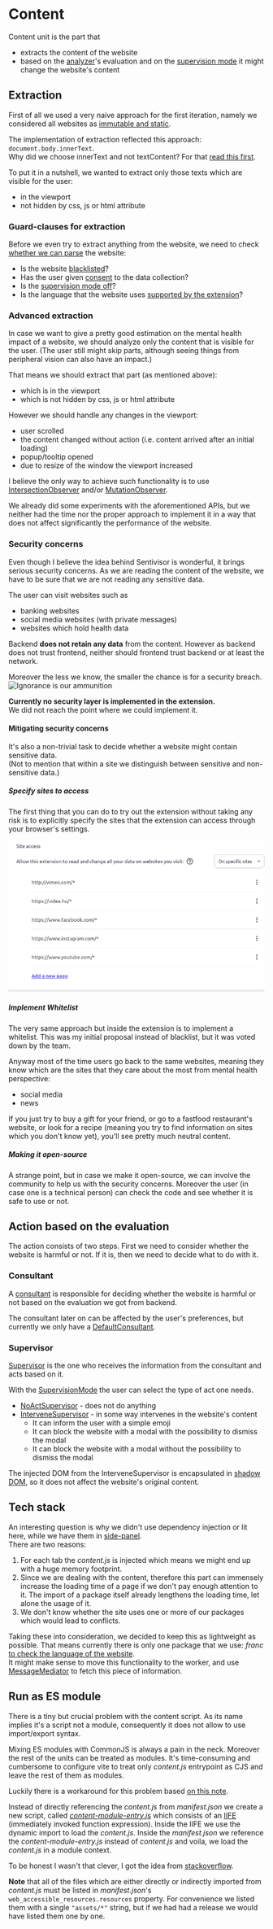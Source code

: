 # Content

Content unit is the part that
- extracts the content of the website
- based on the [analyzer](./worker-unit.md#analyzer)'s evaluation and on the [supervision mode](./shared-unit.md#supervisionmode) it might change the website's content

## Extraction

First of all we used a very naive approach for the first iteration, namely we considered all websites as [immutable and static](./worker-unit.md#the-naive-approach-for-analyzing-websites).

The implementation of extraction reflected this approach: `document.body.innerText`. \
Why did we choose innerText and not textContent?
For that [read this first](https://developer.mozilla.org/en-US/docs/Web/API/Node/textContent#differences_from_innertext).

To put it in a nutshell, we wanted to extract only those texts which are visible for the user:
- in the viewport
- not hidden by css, js or html attribute

### Guard-clauses for extraction

Before we even try to extract anything from the website, we need to check [whether we can parse](../src/content/content.ts?plane1#L35) the website:
- Is the website [blacklisted](./shared-unit.md#blackliststorage)?
- Has the user given [consent](./consent-unit.md) to the data collection?
- Is the [supervision mode off](./shared-unit.md#supervisionmode)?
- Is the language that the website uses [supported by the extension](./shared-unit.md#miscellaneous)?

### Advanced extraction

In case we want to give a pretty good estimation on the mental health impact of a website, we should analyze only the content that is visible for the user.
(The user still might skip parts, although seeing things from peripheral vision can also have an impact.)

That means we should extract that part (as mentioned above):
- which is in the viewport
- which is not hidden by css, js or html attribute

However we should handle any changes in the viewport:
- user scrolled
- the content changed without action (i.e. content arrived after an initial loading)
- popup/tooltip opened
- due to resize of the window the viewport increased

I believe the only way to achieve such functionality is to use [IntersectionObserver](https://developer.mozilla.org/en-US/docs/Web/API/Intersection_Observer_API) and/or [MutationObserver](https://developer.mozilla.org/en-US/docs/Web/API/MutationObserver).

We already did some experiments with the aforementioned APIs, but we neither had the time nor the proper approach to implement it in a way that does not affect significantly the performance of the website.

### Security concerns

Even though I believe the idea behind Sentivisor is wonderful, it brings serious security concerns.
As we are reading the content of the website, we have to be sure that we are not reading any sensitive data.

The user can visit websites such as
- banking websites
- social media websites (with private messages)
- websites which hold health data

Backend **does not retain any data** from the content.
However as backend does not trust frontend, neither should frontend trust backend or at least the network.

Moreover the less we know, the smaller the chance is for a security breach. \
![Ignorance is our ammunition](https://external-content.duckduckgo.com/iu/?u=https%3A%2F%2Fy.yarn.co%2Fd9178979-bed6-4035-8f6c-8de0c2446706_text.gif&f=1&nofb=1&ipt=445a663df8ad6feb83dffeec67a536220036e4678d9a233a7d9e374b661fb5ac)

**Currently no security layer is implemented in the extension.** \
We did not reach the point where we could implement it.

#### Mitigating security concerns

It's also a non-trivial task to decide whether a website might contain sensitive data. \
(Not to mention that within a site we distinguish between sensitive and non-sensitive data.)

##### Specify sites to access

The first thing that you can do to try out the extension without taking any risk is to explicitly specify the sites that the extension can access through your browser's settings.

![Specific sites access](./specific-sites-access.png)

##### Implement Whitelist

The very same approach but inside the extension is to implement a whitelist.
This was my initial proposal instead of blacklist, but it was voted down by the team.

Anyway most of the time users go back to the same websites, meaning they know which are the sites that they care about the most from mental health perspective:
- social media
- news

If you just try to buy a gift for your friend, or go to a fastfood restaurant's website, or look for a recipe (meaning you try to find information on sites which you don't know yet), you'll see pretty much neutral content.

##### Making it open-source

A strange point, but in case we make it open-source, we can involve the community to help us with the security concerns.
Moreover the user (in case one is a technical person) can check the code and see whether it is safe to use or not.

## Action based on the evaluation

The action consists of two steps.
First we need to consider whether the website is harmful or not. If it is, then we need to decide what to do with it.

### Consultant

A [consultant](../src/content/Consultant/Consultant.ts) is responsible for deciding whether the website is harmful or not based on the evaluation we got from backend.

The consultant later on can be affected by the user's preferences, but currently we only have a [DefaultConsultant](../src/content/Consultant/DefaultConsultant.ts).

### Supervisor

[Supervisor](../src/content/Supervisor/Supervisor.ts) is the one who receives the information from the consultant and acts based on it.

With the [SupervisionMode](./shared-unit.md#supervisionmode) the user can select the type of act one needs.
- [NoActSupervisor](../src/content/Supervisor/NoActSupervisor.ts) - does not do anything
- [InterveneSupervisor](../src/content/Supervisor/content-intervene/InterveneSupervisor.ts) - in some way intervenes in the website's content
  - It can inform the user with a simple emoji
  - It can block the website with a modal with the possibility to dismiss the modal
  - It can block the website with a modal without the possibility to dismiss the modal

The injected DOM from the InterveneSupervisor is encapsulated in [shadow DOM](https://developer.mozilla.org/en-US/docs/Web/API/Web_components/Using_shadow_DOM), so it does not affect the website's original content.

## Tech stack

An interesting question is why we didn't use dependency injection or lit here, while we have them in [side-panel](./side-panel-unit.md). \
There are two reasons:
1. For each tab the *content.js* is injected which means we might end up with a huge memory footprint.
1. Since we are dealing with the content, therefore this part can immensely increase the loading time of a page if we don't pay enough attention to it. The import of a package itself already lengthens the loading time, let alone the usage of it.
1. We don't know whether the site uses one or more of our packages which would lead to conflicts.

Taking these into consideration, we decided to keep this as lightweight as possible.
That means currently there is only one package that we use: _franc_ [to check the language of the website](../src/content/contentUtils.ts?plane1#L13). \
It might make sense to move this functionality to the worker, and use [MessageMediator](./shared-unit.md#messagemediator) to fetch this piece of information.

## Run as ES module

There is a tiny but crucial problem with the content script. As its name implies it's a script not a module, consequently it does not allow to use import/export syntax.

Mixing ES modules with CommonJS is always a pain in the neck. Moreover the rest of the units can be treated as modules.
It's time-consuming and cumbersome to configure vite to treat only *content.js* entrypoint as CJS and leave the rest of them as modules.

Luckily there is a workaround for this problem based [on this note](https://developer.mozilla.org/en-US/docs/Mozilla/Add-ons/WebExtensions/Content_scripts#:~:text=about%3Aaddons%29.-,Note%3A%20Dynamic%20JS%20module%20imports%20are%20now%20working%20in%20content%20scripts.,-For%20more%20details).

Instead of directly referencing the *content.js* from *manifest.json* we create a new script, called [*content-module-entry.js*](../public/assets/content-module-entry.js) which consists of an [IIFE](https://developer.mozilla.org/en-US/docs/Glossary/IIFE) (immediately invoked function expression).
Inside the IIFE we use the dynamic import to load the *content.js*.
Inside the *manifest.json* we reference the *content-module-entry.js* instead of *content.js* and voila, we load the *content.js* in a module context.

To be honest I wasn't that clever, I got the idea from [stackoverflow](https://stackoverflow.com/a/53033388).

**Note** that all of the files which are either directly or indirectly imported from *content.js* must be listed in *manifest.json*'s `web_accessible_resources.resources` property.
For convenience we listed them with a single `"assets/*"` string, but if we had had a release we would have listed them one by one.
